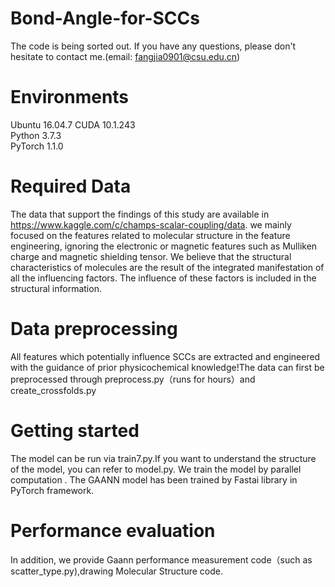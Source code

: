 # Bond-Angle-for-SCCs
The code is being sorted out. If you have any questions, please don't hesitate to contact me.(email: fangjia0901@csu.edu.cn)

Environments
===
Ubuntu 16.04.7 
CUDA 10.1.243  
Python 3.7.3  
PyTorch 1.1.0 

Required Data
===
The data that support the findings of this study are available in https://www.kaggle.com/c/champs-scalar-coupling/data. we mainly focused on the features related to molecular structure in the feature engineering, ignoring the electronic or magnetic features such as Mulliken charge and magnetic shielding tensor. We believe that the structural characteristics of molecules are the result of the integrated manifestation of all the influencing factors. The influence of these factors is included in the structural information.

Data preprocessing
===
All features which potentially influence SCCs are extracted and engineered with the guidance of prior physicochemical knowledge!The data can first be preprocessed through preprocess.py（runs for hours）and create_crossfolds.py

Getting started
====
The model can be run via train7.py.If you want to understand the structure of the model, you can refer to model.py. We train the model by parallel computation
. The GAANN model has been trained by Fastai library in PyTorch framework.

Performance evaluation
===
In addition, we provide Gaann performance measurement code（such as scatter_type.py),drawing Molecular Structure code.
